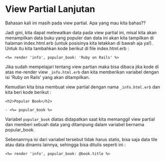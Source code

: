 # View Partial Lanjutan

Bahasan kali ini masih pada view partial. Apa yang mau kita bahas??

Jadi gini, kita dapat melewatkan data pada view partial ini, misal kita akan menampilkan data buku yang populer dan data ini akan kita tampilkan di halaman index.html.erb (untuk posisinya kita letakkan di bawah aja ya!). Untuk itu kita tambahkan kode berikut di file index.html.erb :

```
<%= render 'info', popular_book: 'Ruby on Rails' %>
```

Jika sudah mempelajari tentang view partian maka bisa dibaca jika kode di atas me-render view `_info.html.erb` dan kita memberikan variabel dengan isi 'Ruby on Rails' yang akan ditampilkan.

Kemudian kita bisa membuat view partial dengan nama `_info.html.erb` dan kita beri kode berikut :

```
<h2>Popular Book</h2>

- <%= popular_book %>
```

Variabel `popular_book` diatas didapatkan saat kita memanggil view partial dan memberi sebuah data yang ditampung dalam variabel bernama popular_book.

Sebenanrnya isi dari variabel tersebut tidak harus statis, bisa saja data tile atau data dinamis lainnya, sehingga bisa ditulis seperti ini :

```
<%= render 'info', popular_book: @book.title %>
```
